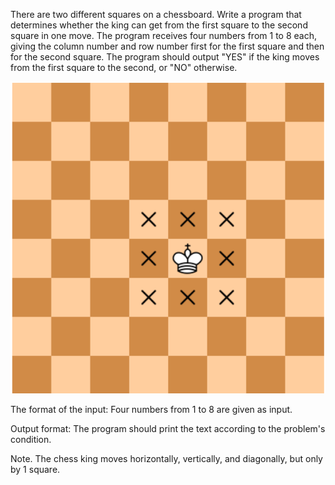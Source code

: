There are two different squares on a chessboard. Write a program that determines whether the king can get from the first square to the second square in one move. The program receives four numbers from 1 to 8 each, giving the column number and row number first for the first square and then for the second square. The program should output "YES" if the king moves from the first square to the second, or "NO" otherwise.

![Image](KingsMove.png)

The format of the input:
Four numbers from 1 to 8 are given as input.

Output format:
The program should print the text according to the problem's condition.

Note. The chess king moves horizontally, vertically, and diagonally, but only by 1 square.